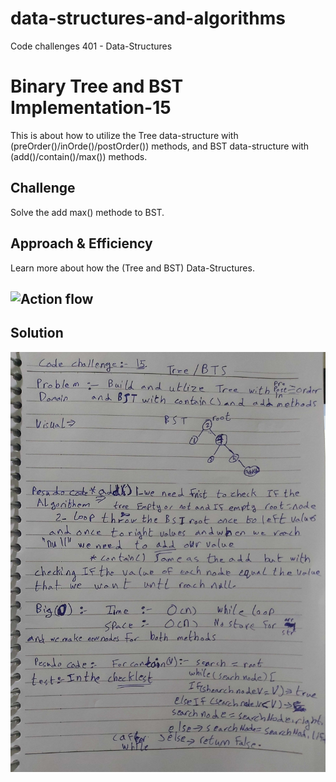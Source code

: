 # data-structures-and-algorithms
Code challenges 401 - Data-Structures

# Binary Tree and BST Implementation-15
This is about how to utilize the Tree data-structure with (preOrder()/inOrde()/postOrder()) methods, and BST data-structure with (add()/contain()/max()) methods.
## Challenge
Solve the add max() methode to BST.
## Approach & Efficiency
Learn more about how the (Tree and BST) Data-Structures.
## ![Action flow](https://github.com/Abdallah-401-advanced-javascript/data-structures-and-algorithms/pull/20/checks?check_run_id=748532367)
## Solution
![UML Diagram](../../assets/Binary-Tree-and-BST.jpg)

